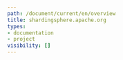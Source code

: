 ```yaml
---
path: /document/current/en/overview
title: shardingsphere.apache.org
types:
- documentation
- project
visibility: []
---
```

